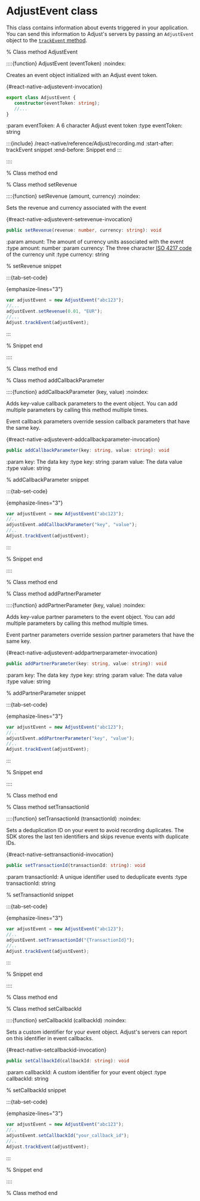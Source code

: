 # AdjustEvent class

This class contains information about events triggered in your application. You can send this information to Adjust's servers by passing an `AdjustEvent` object to the [`trackEvent` method](#react-native-trackevent-invocation).

% Class method AdjustEvent

::::{function} AdjustEvent (eventToken)
:noindex:

Creates an event object initialized with an Adjust event token.

{#react-native-adjustevent-invocation}

```ts
export class AdjustEvent {
   constructor(eventToken: string);
   //...
}
```

:param eventToken: A 6 character Adjust event token
:type eventToken: string

:::{include} /react-native/reference/Adjust/recording.md
:start-after: trackEvent snippet
:end-before: Snippet end
:::

::::

% Class method end

% Class method setRevenue

::::{function} setRevenue (amount, currency)
:noindex:

Sets the revenue and currency associated with the event

{#react-native-adjustevent-setrevenue-invocation}

```ts
public setRevenue(revenue: number, currency: string): void
```

:param amount: The amount of currency units associated with the event
:type amount: number
:param currency: The three character [ISO 4217 code](https://www.iban.com/currency-codes) of the currency unit
:type currency: string

% setRevenue snippet

:::{tab-set-code}

{emphasize-lines="3"}

```js
var adjustEvent = new AdjustEvent("abc123");
//...
adjustEvent.setRevenue(0.01, "EUR");
//...
Adjust.trackEvent(adjustEvent);
```

:::

% Snippet end

::::

% Class method end

% Class method addCallbackParameter

::::{function} addCallbackParameter (key, value)
:noindex:

Adds key-value callback parameters to the event object. You can add multiple parameters by calling this method multiple times.

Event callback parameters override session callback parameters that have the same key.

{#react-native-adjustevent-addcallbackparameter-invocation}

```ts
public addCallbackParameter(key: string, value: string): void
```

:param key: The data key
:type key: string
:param value: The data value
:type value: string

% addCallbackParameter snippet

:::{tab-set-code}

{emphasize-lines="3"}

```js
var adjustEvent = new AdjustEvent("abc123");
//..
adjustEvent.addCallbackParameter("key", "value");
//..
Adjust.trackEvent(adjustEvent);
```

:::

% Snippet end

::::

% Class method end

% Class method addPartnerParameter

::::{function} addPartnerParameter (key, value)
:noindex:

Adds key-value partner parameters to the event object. You can add multiple parameters by calling this method multiple times.

Event partner parameters override session partner parameters that have the same key.

{#react-native-adjustevent-addpartnerparameter-invocation}

```ts
public addPartnerParameter(key: string, value: string): void
```

:param key: The data key
:type key: string
:param value: The data value
:type value: string

% addPartnerParameter snippet

:::{tab-set-code}

{emphasize-lines="3"}

```js
var adjustEvent = new AdjustEvent("abc123");
//..
adjustEvent.addPartnerParameter("key", "value");
//..
Adjust.trackEvent(adjustEvent);
```

:::

% Snippet end

::::

% Class method end

% Class method setTransactionId

::::{function} setTransactionId (transactionId)
:noindex:

Sets a deduplication ID on your event to avoid recording duplicates. The SDK stores the last ten identifiers and skips revenue events with duplicate IDs.

{#react-native-settransactionid-invocation}

```ts
public setTransactionId(transactionId: string): void
```

:param transactionId: A unique identifier used to deduplicate events
:type transactionId: string

% setTransactionId snippet

:::{tab-set-code}

{emphasize-lines="3"}

```js
var adjustEvent = new AdjustEvent("abc123");
//..
adjustEvent.setTransactionId("{TransactionId}");
//..
Adjust.trackEvent(adjustEvent);
```

:::

% Snippet end

::::

% Class method end

% Class method setCallbackId

::::{function} setCallbackId (callbackId)
:noindex:

Sets a custom identifier for your event object. Adjust's servers can report on this identifier in event callbacks.

{#react-native-setcallbackid-invocation}

```ts
public setCallbackId(callbackId: string): void
```

:param callbackId: A custom identifier for your event object
:type callbackId: string

% setCallbackId snippet

:::{tab-set-code}

{emphasize-lines="3"}

```js
var adjustEvent = new AdjustEvent("abc123");
//..
adjustEvent.setCallbackId("your_callback_id");
//..
Adjust.trackEvent(adjustEvent);
```

:::

% Snippet end

::::

% Class method end

